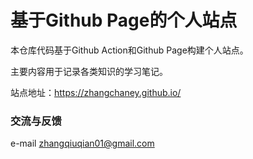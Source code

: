# 基于Github Page的个人站点

本仓库代码基于Github Action和Github Page构建个人站点。

主要内容用于记录各类知识的学习笔记。

站点地址：https://zhangchaney.github.io/

### 交流与反馈
e-mail zhangqiuqian01@gmail.com
